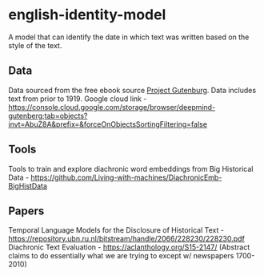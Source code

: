# english-identity-model
A model that can identify the date in which text was written based on the style of the text.

## Data
Data sourced from the free ebook source [Project Gutenburg](https://www.gutenberg.org/). Data includes text from prior to 1919. Google cloud link - https://console.cloud.google.com/storage/browser/deepmind-gutenberg;tab=objects?invt=AbuZ8A&prefix=&forceOnObjectsSortingFiltering=false

## Tools
Tools to train and explore diachronic word embeddings from Big Historical Data - https://github.com/Living-with-machines/DiachronicEmb-BigHistData

## Papers
Temporal Language Models for the Disclosure of Historical Text - https://repository.ubn.ru.nl/bitstream/handle/2066/228230/228230.pdf 
Diachronic Text Evaluation - https://aclanthology.org/S15-2147/ (Abstract claims to do essentially what we are trying to except w/ newspapers 1700-2010)
